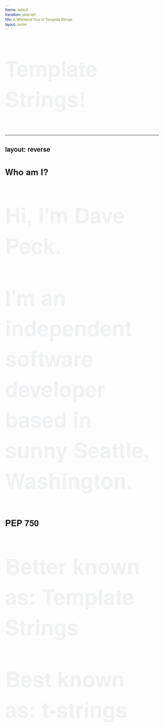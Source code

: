 ```yaml
---
theme: default
transition: slide-left
title: A Whirlwind Tour of Template Strings
layout: center
---
```


Template Strings!

<style>
  * {
    font-family: 'Helvetica Neue', Helvetica, Arial, sans-serif;
  }

  div {
    background-color: #233d58;
  }

  p {
    color: #f0f1f3;
    font-size: 5em;
    font-weight: bold;
  }
</style>

---
layout: reverse
---

# Who am I?

Hi, I'm **Dave Peck**.

I'm an independent software developer based in sunny Seattle, Washington.

<!--
"independent software developer" is what you say in polite company when you mean "software weirdo who works from home and doesn't have a boss"

I have spent most of my career in the Seattle startup community, and have spent
the last two years working on civic technology projects in tandem with nonprofits
and local government.

But enough about me!
-->

# PEP 750

Better known as: Template Strings

Best known as: t-strings
